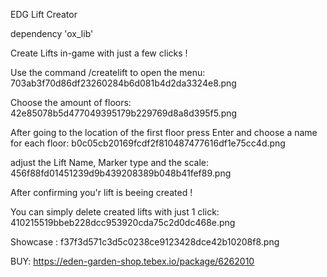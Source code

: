 EDG Lift Creator

dependency 'ox_lib'

Create Lifts in-game with just a few clicks !

Use the command /createlift to open the menu:
703ab3f70d86df23260284b6d081b4d2da3324e8.png

Choose the amount of floors:
42e85078b5d477049395179b229769d8a8d395f5.png

After going to the location of the first floor press Enter and choose a name for each floor:
b0c05cb20169fcdf2f810487477616df1e75cc4d.png

adjust the Lift Name, Marker type and the scale:
456f88fd01451239d9b439208389b048b41fef89.png

After confirming you'r lift is beeing created !

You can simply delete created lifts with just 1 click:
410215519bbeb228dcc953920cda75c2d0dc468e.png

Showcase :
f37f3d571c3d5c0238ce9123428dce42b10208f8.png

BUY: https://eden-garden-shop.tebex.io/package/6262010
